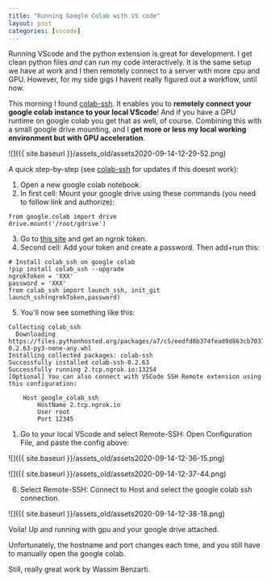 ```yaml
---
title: "Running Google Colab with VS code"
layout: post
categories: [vscode]
---
```


Running VScode and the python extension is great for development.
I get clean python files *and* can run my code interactively.
It is the same setup we have at work and I then remotely connect to a server with more cpu and GPU.
However, for my side gigs I havent really figured out a workflow, until now.

This morning I found [colab-ssh](https://github.com/WassimBenzarti/colab-ssh). It enables you to **remotely connect your google colab instance to your local VScode**! 
And if you have a GPU runtime on google colab you get that as well, of course. 
Combining this with a small google drive mounting, and I **get more or less my local working environment but with GPU acceleration**.

![]({{ site.baseurl }}/assets_old/assets2020-09-14-12-29-52.png)

A quick step-by-step (see [colab-ssh](https://github.com/WassimBenzarti/colab-ssh) for updates if this doesnt work):
1. Open a new google colab notebook.
2. In first cell: Mount your google drive using these commands (you need to follow link and authorize):
```
from google.colab import drive
drive.mount('/root/gdrive')
```
3. Go to [this site](https://dashboard.ngrok.com/auth/your-authtoken) and get an ngrok token.
4. Second cell: Add your token and create a password. Then add+run this:

```
# Install colab_ssh on google colab
!pip install colab_ssh --upgrade
ngrokToken = 'XXX'
password = 'XXX'
from colab_ssh import launch_ssh, init_git
launch_ssh(ngrokToken,password)
```
5. You'll now see something like this:

```
Collecting colab_ssh
  Downloading https://files.pythonhosted.org/packages/a7/c5/eedfd8b374fead9d863cb7031d9dc97fed50003372922ba0efd85d9fe3e0/colab_ssh-0.2.63-py3-none-any.whl
Installing collected packages: colab-ssh
Successfully installed colab-ssh-0.2.63
Successfully running 2.tcp.ngrok.io:13254
[Optional] You can also connect with VSCode SSH Remote extension using this configuration:

	Host google_colab_ssh
		HostName 2.tcp.ngrok.io
		User root
		Port 12345
```

1. Go to your local VScode and select Remote-SSH: Open Configuration File, and paste the config above:

![]({{ site.baseurl }}/assets_old/assets2020-09-14-12-36-15.png)

![]({{ site.baseurl }}/assets_old/assets2020-09-14-12-37-44.png)

6. Select Remote-SSH: Connect to Host and select the google colab ssh connection.

![]({{ site.baseurl }}/assets_old/assets2020-09-14-12-38-18.png)


Voila! Up and running with gpu and your google drive attached. 

Unfortunately, the hostname and port changes each time, and you still have to manually open the google colab.

Still, really great work by Wassim Benzarti.